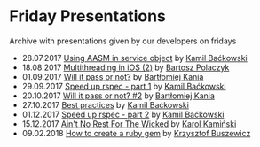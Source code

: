 # Friday Presentations
Archive with presentations given by our developers on fridays 

* 28.07.2017 [Using AASM in service object](https://railwaymen.github.io/friday_presentations/using_aasm_in_service_object) by [Kamil Baćkowski](https://github.com/kbackowski)
* 18.08.2017 [Multithreading in iOS (2)](https://railwaymen.github.io/friday_presentations/ios_multithreading) by [Bartosz Polaczyk](https://github.com/polac24)
* 01.09.2017 [Will it pass or not?](https://railwaymen.github.io/friday_presentations/will_it_pass_or_not/Presentation.pdf) by [Bartłomiej Kania](https://github.com/bartolomejkania)
* 29.09.2017 [Speed up rspec - part 1](https://railwaymen.github.io/friday_presentations/speed_up_rspec_part1) by [Kamil Baćkowski](https://github.com/kbackowski)
* 20.10.2017 [Will it pass or not? #2](https://railwaymen.github.io/friday_presentations/will_it_pass_or_not_2) by [Bartłomiej Kania](https://github.com/bartolomejkania)
* 27.10.2017 [Best practices](https://railwaymen.github.io/friday_presentations/best_practices) by [Kamil Baćkowski](https://github.com/kbackowski)
* 01.12.2017 [Speed up rspec - part 2](https://railwaymen.github.io/friday_presentations/speed_up_rspec_part2) by [Kamil Baćkowski](https://github.com/kbackowski)
* 15.12.2017 [Ain't No Rest For The Wicked](https://railwaymen.github.io/friday_presentations/aint_no_rest_for_the_wicked) by [Karol Kamiński](https://github.com/panKarol88)
* 09.02.2018 [How to create a ruby gem](https://railwaymen.github.io/friday_presentations/how_to_create_a_ruby_gem) by [Krzysztof Buszewicz](https://github.com/buszu)
